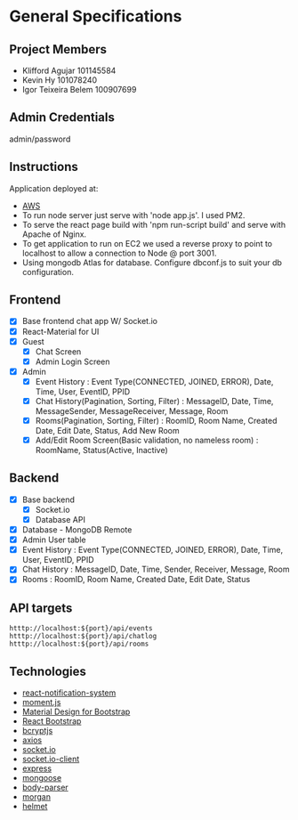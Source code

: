 # General Specifications

## Project Members

- Klifford Agujar 101145584
- Kevin Hy 101078240
- Igor Teixeira Belem 100907699

## Admin Credentials

admin/password

## Instructions
Application deployed at:
- [AWS](http://ec2-18-224-228-195.us-east-2.compute.amazonaws.com/)
- To run node server just serve with 'node app.js'. I used PM2.
- To serve the react page build with 'npm run-script build' and serve with Apache of Nginx.
- To get application to run on EC2 we used a reverse proxy to point to localhost to allow a connection to Node @ port 3001.
- Using mongodb Atlas for database. Configure dbconf.js to suit your db configuration.

## Frontend

- [x] Base frontend chat app W/ Socket.io
- [x] React-Material for UI
- [x] Guest
  - [x] Chat Screen
  - [x] Admin Login Screen
- [x] Admin
  - [x] Event History : Event Type(CONNECTED, JOINED, ERROR), Date, Time, User, EventID, PPID
  - [x] Chat History(Pagination, Sorting, Filter) : MessageID, Date, Time, MessageSender, MessageReceiver, Message, Room
  - [x] Rooms(Pagination, Sorting, Filter) : RoomID, Room Name, Created Date, Edit Date, Status, Add New Room
  - [x] Add/Edit Room Screen(Basic validation, no nameless room) : RoomName, Status(Active, Inactive)

## Backend

- [x] Base backend
  - [x] Socket.io
  - [x] Database API
- [x] Database - MongoDB Remote
- [x] Admin User table
- [x] Event History : Event Type(CONNECTED, JOINED, ERROR), Date, Time, User, EventID, PPID
- [x] Chat History : MessageID, Date, Time, Sender, Receiver, Message, Room
- [x] Rooms : RoomID, Room Name, Created Date, Edit Date, Status

## API targets

`htttp://localhost:${port}/api/events`
`htttp://localhost:${port}/api/chatlog`
`htttp://localhost:${port}/api/rooms`

## Technologies

- [react-notification-system](https://github.com/igorprado/react-notification-system)
- [moment.js](https://github.com/moment/moment)
- [Material Design for Bootstrap](https://github.com/mdbootstrap/React-Bootstrap-with-Material-Design)
- [React Bootstrap](https://github.com/react-bootstrap/react-bootstrap)
- [bcryptjs](https://github.com/dcodeIO/bcrypt.js)
- [axios](https://github.com/axios/axios)
- [socket.io](https://github.com/socketio/socket.io)
- [socket.io-client](https://github.com/socketio/socket.io-client)
- [express](https://github.com/expressjs/express)
- [mongoose](https://github.com/Automattic/mongoose)
- [body-parser](https://github.com/expressjs/body-parser)
- [morgan](https://github.com/expressjs/morgan)
- [helmet](https://github.com/helmetjs/helmet)
